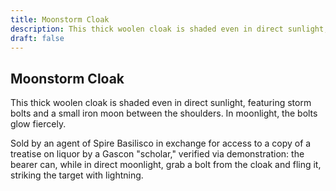 ```yaml
---
title: Moonstorm Cloak
description: This thick woolen cloak is shaded even in direct sunlight, featuring storm bolts and a small...
draft: false
---
```


## Moonstorm Cloak

This thick woolen cloak is shaded even in direct sunlight, featuring storm bolts and a small
iron moon between the shoulders. In moonlight, the bolts glow fiercely.

Sold by an agent of Spire Basilisco in exchange for access to a copy of a treatise on liquor by
a Gascon "scholar," verified via demonstration: the bearer can, while in direct moonlight, grab
a bolt from the cloak and fling it, striking the target with lightning.
